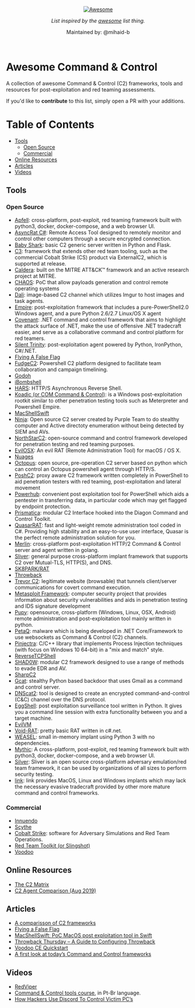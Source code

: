 
<br/>
<div align="center">

[![Awesome](https://awesome.re/badge.svg)](https://awesome.re)

_List inspired by the [awesome](https://github.com/sindresorhus/awesome) list thing._

Maintained by: @mihaid-b
</div>
<br/>

# Awesome Command & Control

A collection of awesome Command &amp; Control (C2) frameworks, tools and resources for post-exploitation and red teaming assessments.

If you'd like to __contribute__ to this list, simply open a PR with your additions.

Table of Contents
=================

   * [Tools](#tools)
      * [Open Source](#open-source)
      * [Commercial](#commercial)
   * [Online Resources](#online-resources)
   * [Articles](#articles)
   * [Videos](#videos)


## Tools

### Open Source

* [Apfell](https://github.com/its-a-feature/Apfell): cross-platform, post-exploit, red teaming framework built with python3, docker, docker-compose, and a web browser UI.
* [AsyncRat C#](https://github.com/NYAN-x-CAT/AsyncRAT-C-Sharp): Remote Access Tool designed to remotely monitor and control other computers through a secure encrypted connection.
* [Baby Shark](https://github.com/UnkL4b/BabyShark): basic C2 generic server written in Python and Flask.
* [C3](https://github.com/FSecureLABS/C3): framework that extends other red team tooling, such as the commercial Cobalt Strike (CS) product via ExternalC2, which is supported at release.
* [Caldera](https://github.com/mitre/caldera): built on the MITRE ATT&CK™ framework and an active research project at MITRE.
* [CHAOS](https://github.com/tiagorlampert/CHAOS): PoC that allow payloads generation and control remote operating systems
* [Dali](https://github.com/h0mbre/Dali): image-based C2 channel which utilizes Imgur to host images and task agents.
* [Empire](https://github.com/BC-SECURITY/Empire): post-exploitation framework that includes a pure-PowerShell2.0 Windows agent, and a pure Python 2.6/2.7 Linux/OS X agent
* [Covenant](https://github.com/cobbr/Covenant): .NET command and control framework that aims to highlight the attack surface of .NET, make the use of offensive .NET tradecraft easier, and serve as a collaborative command and control platform for red teamers.
* [Silent Trinity](https://github.com/byt3bl33d3r/SILENTTRINITY): post-exploitation agent powered by Python, IronPython, C#/.NET.
* [Flying A False Flag](https://github.com/monoxgas/FlyingAFalseFlag)
* [FudgeC2](https://github.com/Ziconius/FudgeC2): Powershell C2 platform designed to facilitate team collaboration and campaign timelining.
* [Godoh](https://github.com/sensepost/goDoH)
* [iBombshell](https://github.com/ElevenPaths/ibombshell)
* [HARS](https://github.com/onSec-fr/Http-Asynchronous-Reverse-Shell): HTTP/S Asynchronous Reverse Shell.
* [Koadic (or COM Command & Control)](https://github.com/fymore/koadic): is a Windows post-exploitation rootkit similar to other penetration testing tools such as Meterpreter and Powershell Empire.
* [MacShellSwift](https://github.com/cedowens/MacShellSwift/)
* [Ninja](https://github.com/ahmedkhlief/Ninja/): Open source C2 server created by Purple Team to do stealthy computer and Active directoty enumeration without being detected by SIEM and AVs.
* [NorthStarC2](https://github.com/EnginDemirbilek/NorthStarC2): open-source command and control framework developed for penetration testing and red teaming purposes.
* [EvilOSX](https://github.com/Marten4n6/EvilOSX): An evil RAT (Remote Administration Tool) for macOS / OS X.
* [Nuages](https://github.com/p3nt4/Nuages)
* [Octopus](https://github.com/mhaskar/Octopus): open source, pre-operation C2 server based on python which can control an Octopus powershell agent through HTTP/S.
* [PoshC2](https://github.com/nettitude/PoshC2): proxy aware C2 framework written completely in PowerShell to aid penetration testers with red teaming, post-exploitation and lateral movement
* [Powerhub](https://github.com/AdrianVollmer/PowerHub): convenient post exploitation tool for PowerShell which aids a pentester in transferring data, in particular code which may get flagged by endpoint protection.
* [Prismatica](https://github.com/Project-Prismatica): modular C2 Interface hooked into the Diagon Command and Control Toolkit.
* [QuasarRAT](https://github.com/quasar/Quasar): fast and light-weight remote administration tool coded in C#. Providing high stability and an easy-to-use user interface, Quasar is the perfect remote administration solution for you.
* [Merlin](https://github.com/Ne0nd0g/merlin): cross-platform post-exploitation HTTP/2 Command & Control server and agent written in golang.
* [Sliver](https://github.com/BishopFox/sliver): general purpose cross-platform implant framework that supports C2 over Mutual-TLS, HTTP(S), and DNS.
* [SK8PARK/RAT](https://github.com/slyd0g/SK8PARK)
* [Throwback](https://github.com/silentbreaksec/Throwback)
* [Trevor C2](https://github.com/trustedsec/trevorc2): legitimate website (browsable) that tunnels client/server communications for covert command execution.
* [Metasploit Framework](https://github.com/rapid7/metasploit-framework): computer security project that provides information about security vulnerabilities and aids in penetration testing and IDS signature development
* [Pupy](https://github.com/n1nj4sec/pupy): opensource, cross-platform (Windows, Linux, OSX, Android) remote administration and post-exploitation tool mainly written in python.
* [PetaQ](https://github.com/fozavci/petaqc2): malware which is being developed in .NET Core/Framework to use websockets as Command & Control (C2) channels.
* [Pinjectra](https://github.com/SafeBreach-Labs/pinjectra): C/C++ library that implements Process Injection techniques (with focus on Windows 10 64-bit) in a "mix and match" style.
* [ReverseTCPShell](https://github.com/ZHacker13/ReverseTCPShell)
* [SHAD0W](https://github.com/bats3c/shad0w): modular C2 framework designed to use a range of methods to evade EDR and AV.
* [SharpC2](https://github.com/SharpC2/SharpC2/tree/dev)
* [Gcat](https://github.com/byt3bl33d3r/gcat): stealthy Python based backdoor that uses Gmail as a command and control server.
* [DNScat2](https://github.com/iagox86/dnscat2): tool is designed to create an encrypted command-and-control (C&C) channel over the DNS protocol.
* [EggShell](https://github.com/neoneggplant/EggShell): post exploitation surveillance tool written in Python. It gives you a command line session with extra functionality between you and a target machine.
* [EvilVM](https://github.com/jephthai/EvilVM)
* [Void-RAT](https://github.com/KadeDev/Void-RAT): pretty basic RAT written in c#.net.
* [WEASEL](https://github.com/facebookincubator/WEASEL): small in-memory implant using Python 3 with no dependencies.
* [Mythic](https://github.com/its-a-feature/Mythic): A cross-platform, post-exploit, red teaming framework built with python3, docker, docker-compose, and a web browser UI. 
* [Silver](https://github.com/BishopFox/sliver): Sliver is an open source cross-platform adversary emulation/red team framework, it can be used by organizations of all sizes to perform security testing.
* [link](https://github.com/postrequest/link): link provides MacOS, Linux and Windows implants which may lack the necessary evasive tradecraft provided by other more mature command and control frameworks.

### Commercial

* [Innuendo](https://www.immunityinc.com/products/innuendo/)
* [Scythe](https://github.com/scythe-io)
* [Cobalt Strike](https://www.cobaltstrike.com/): software for Adversary Simulations and Red Team Operations.
* [Red Team Toolkit (or Slingshot)](https://silentbreaksecurity.com/red-team-toolkit/slingshot/)
* [Voodoo](https://www.voodooops.com/)

## Online Resources

* [The C2 Matrix](https://www.thec2matrix.com)
* [C2 Agent Comparison (Aug 2019)](https://threatexpress.com/blogs/2019/c2-agent-comparison/)

## Articles

* [A comparisson of C2 frameworks](https://www.sans.org/cyber-security-summit/archives/file/summit-archive-1574188899.pdf)
* [Flying a False Flag](https://i.blackhat.com/USA-19/Wednesday/\us-19-Landers-Flying-A-False-Flag-Advanced-C2-Trust-Conflicts-And-Domain-Takeover.pdf)
* [MacShellSwift: PoC MacOS post exploitation tool in Swift](https://securityonline.info/macshellswift-poc-macos-post-exploitation-tool-in-swift/)
* [Throwback Thursday – A Guide to Configuring Throwback](https://silentbreaksecurity.com/throwback-thursday-a-guide-to-configuring-throwback/)
* [Voodoo CE Quickstart](https://medium.com/stage-2-security/voodoo-ce-quickstart-ba77eb37eda5)
* [A first look at today’s Command and Control frameworks](https://www.foregenix.com/blog/a-first-look-at-todays-command-and-control-frameworks)

## Videos

* [RedViper](https://www.youtube.com/watch?v=rk4EMhq30-M)
* [Command & Control tools course](https://www.youtube.com/watch?v=bUqu8fh7xUg), in Pt-Br language.
* [How Hackers Use Discord To Control Victim PC’s](https://www.youtube.com/watch?v=_OXyb_Oxmjg)
